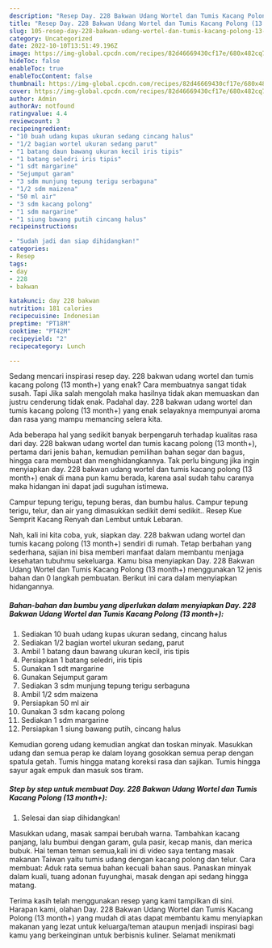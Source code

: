 ```yaml
---
description: "Resep Day. 228 Bakwan Udang Wortel dan Tumis Kacang Polong (13 month+) yang Lezat Sekali, Buat Buka Puasa}"
title: "Resep Day. 228 Bakwan Udang Wortel dan Tumis Kacang Polong (13 month+) yang Lezat Sekali, Buat Buka Puasa}"
slug: 105-resep-day-228-bakwan-udang-wortel-dan-tumis-kacang-polong-13-month-yang-lezat-sekali-buat-buka-puasa
category: Uncategorized
date: 2022-10-10T13:51:49.196Z
image: https://img-global.cpcdn.com/recipes/82d46669430cf17e/680x482cq70/day-228-bakwan-udang-wortel-dan-tumis-kacang-polong-13-month-foto-resep-utama.jpg
hideToc: false
enableToc: true
enableTocContent: false
thumbnail: https://img-global.cpcdn.com/recipes/82d46669430cf17e/680x482cq70/day-228-bakwan-udang-wortel-dan-tumis-kacang-polong-13-month-foto-resep-utama.jpg
cover: https://img-global.cpcdn.com/recipes/82d46669430cf17e/680x482cq70/day-228-bakwan-udang-wortel-dan-tumis-kacang-polong-13-month-foto-resep-utama.jpg
author: Admin
authorAv: notfound
ratingvalue: 4.4
reviewcount: 3
recipeingredient:
- "10 buah udang kupas ukuran sedang cincang halus"
- "1/2 bagian wortel ukuran sedang parut"
- "1 batang daun bawang ukuran kecil iris tipis"
- "1 batang seledri iris tipis"
- "1 sdt margarine"
- "Sejumput garam"
- "3 sdm munjung tepung terigu serbaguna"
- "1/2 sdm maizena"
- "50 ml air"
- "3 sdm kacang polong"
- "1 sdm margarine"
- "1 siung bawang putih cincang halus"
recipeinstructions:

- "Sudah jadi dan siap dihidangkan!"
categories:
- Resep
tags:
- day
- 228
- bakwan

katakunci: day 228 bakwan 
nutrition: 181 calories
recipecuisine: Indonesian
preptime: "PT18M"
cooktime: "PT42M"
recipeyield: "2"
recipecategory: Lunch

---
```



Sedang mencari inspirasi resep day. 228 bakwan udang wortel dan tumis kacang polong (13 month+) yang enak? Cara membuatnya sangat tidak susah. Tapi Jika salah mengolah maka hasilnya tidak akan memuaskan dan justru cenderung tidak enak. Padahal day. 228 bakwan udang wortel dan tumis kacang polong (13 month+) yang enak selayaknya mempunyai aroma dan rasa yang mampu memancing selera kita.


Ada beberapa hal yang sedikit banyak berpengaruh terhadap kualitas rasa dari day. 228 bakwan udang wortel dan tumis kacang polong (13 month+), pertama dari jenis bahan, kemudian pemilihan bahan segar dan bagus, hingga cara membuat dan menghidangkannya. Tak perlu bingung jika ingin menyiapkan day. 228 bakwan udang wortel dan tumis kacang polong (13 month+) enak di mana pun kamu berada, karena asal sudah tahu caranya maka hidangan ini dapat jadi suguhan istimewa.

Campur tepung terigu, tepung beras, dan bumbu halus. Campur tepung terigu, telur, dan air yang dimasukkan sedikit demi sedikit.. Resep Kue Semprit Kacang Renyah dan Lembut untuk Lebaran.


Nah, kali ini kita coba, yuk, siapkan day. 228 bakwan udang wortel dan tumis kacang polong (13 month+) sendiri di rumah. Tetap berbahan yang sederhana, sajian ini bisa memberi manfaat dalam membantu menjaga kesehatan tubuhmu sekeluarga. Kamu bisa menyiapkan Day. 228 Bakwan Udang Wortel dan Tumis Kacang Polong (13 month+) menggunakan 12 jenis bahan dan 0 langkah pembuatan. Berikut ini cara dalam menyiapkan hidangannya.

<!--inarticleads1-->

##### Bahan-bahan dan bumbu yang diperlukan dalam menyiapkan Day. 228 Bakwan Udang Wortel dan Tumis Kacang Polong (13 month+):

1. Sediakan 10 buah udang kupas ukuran sedang, cincang halus
1. Sediakan 1/2 bagian wortel ukuran sedang, parut
1. Ambil 1 batang daun bawang ukuran kecil, iris tipis
1. Persiapkan 1 batang seledri, iris tipis
1. Gunakan 1 sdt margarine
1. Gunakan Sejumput garam
1. Sediakan 3 sdm munjung tepung terigu serbaguna
1. Ambil 1/2 sdm maizena
1. Persiapkan 50 ml air
1. Gunakan 3 sdm kacang polong
1. Sediakan 1 sdm margarine
1. Persiapkan 1 siung bawang putih, cincang halus


Kemudian goreng udang kemudian angkat dan toskan minyak. Masukkan udang dan semua perap ke dalam loyang gosokkan semua perap dengan spatula getah. Tumis hingga matang koreksi rasa dan sajikan. Tumis hingga sayur agak empuk dan masuk sos tiram. 

<!--inarticleads2-->

##### Step by step untuk membuat Day. 228 Bakwan Udang Wortel dan Tumis Kacang Polong (13 month+):


1. Selesai dan siap dihidangkan!

Masukkan udang, masak sampai berubah warna. Tambahkan kacang panjang, lalu bumbui dengan garam, gula pasir, kecap manis, dan merica bubuk. Hai teman teman semua,kali ini di video saya tentang masak makanan Taiwan yaitu tumis udang dengan kacang polong dan telur. Cara membuat: Aduk rata semua bahan kecuali bahan saus. Panaskan minyak dalam kuali, tuang adonan fuyunghai, masak dengan api sedang hingga matang. 

Terima kasih telah menggunakan resep yang kami tampilkan di sini. Harapan kami, olahan Day. 228 Bakwan Udang Wortel dan Tumis Kacang Polong (13 month+) yang mudah di atas dapat membantu kamu menyiapkan makanan yang lezat untuk keluarga/teman ataupun menjadi inspirasi bagi kamu yang berkeinginan untuk berbisnis kuliner. Selamat menikmati
